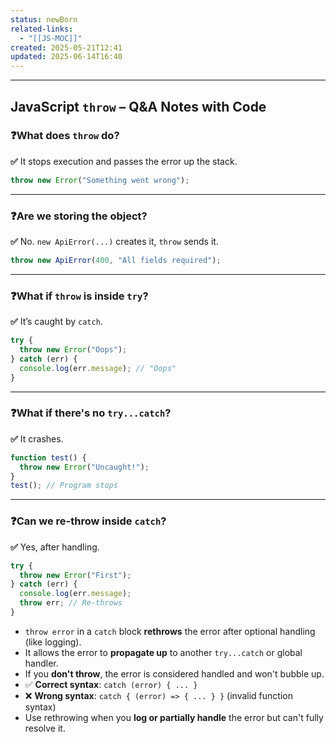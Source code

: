 ```yaml
---
status: newBorn
related-links:
  - "[[JS-MOC]]"
created: 2025-05-21T12:41
updated: 2025-06-14T16:40
---
```

---

## JavaScript `throw` – Q&A Notes with Code


### ❓What does `throw` do?

**✅** It stops execution and passes the error up the stack.

```js
throw new Error("Something went wrong");
```

---

### ❓Are we storing the object?

**✅** No. `new ApiError(...)` creates it, `throw` sends it.

```js
throw new ApiError(400, "All fields required");
```

---

### ❓What if `throw` is inside `try`?

**✅** It’s caught by `catch`.

```js
try {
  throw new Error("Oops");
} catch (err) {
  console.log(err.message); // "Oops"
}
```

---

### ❓What if there's no `try...catch`?

**✅** It crashes.

```js
function test() {
  throw new Error("Uncaught!");
}
test(); // Program stops
```

---

### ❓Can we re-throw inside `catch`?

**✅** Yes, after handling.

```js
try {
  throw new Error("First");
} catch (err) {
  console.log(err.message);
  throw err; // Re-throws
}
```




- `throw error` in a `catch` block **rethrows** the error after optional handling (like logging).
- It allows the error to **propagate up** to another `try...catch` or global handler.
- If you **don't throw**, the error is considered handled and won't bubble up.
- ✅ **Correct syntax**: `catch (error) { ... }`
- ❌ **Wrong syntax**: `catch { (error) => { ... } }` (invalid function syntax)
- Use rethrowing when you **log or partially handle** the error but can't fully resolve it.

